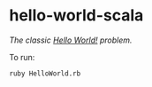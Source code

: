 # hello-world-scala

*The classic [Hello World!](http://rosettacode.org/wiki/Hello_world/Text) problem.*

To run:
```
ruby HelloWorld.rb
```

